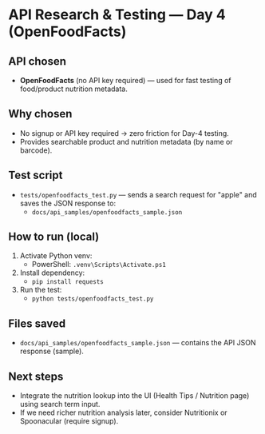 # API Research & Testing — Day 4 (OpenFoodFacts)

## API chosen
- **OpenFoodFacts** (no API key required) — used for fast testing of food/product nutrition metadata.

## Why chosen
- No signup or API key required → zero friction for Day-4 testing.
- Provides searchable product and nutrition metadata (by name or barcode).

## Test script
- `tests/openfoodfacts_test.py` — sends a search request for "apple" and saves the JSON response to:
  - `docs/api_samples/openfoodfacts_sample.json`

## How to run (local)
1. Activate Python venv:
   - PowerShell: `.venv\Scripts\Activate.ps1`
2. Install dependency:
   - `pip install requests`
3. Run the test:
   - `python tests/openfoodfacts_test.py`

## Files saved
- `docs/api_samples/openfoodfacts_sample.json` — contains the API JSON response (sample).

## Next steps
- Integrate the nutrition lookup into the UI (Health Tips / Nutrition page) using search term input.
- If we need richer nutrition analysis later, consider Nutritionix or Spoonacular (require signup).
